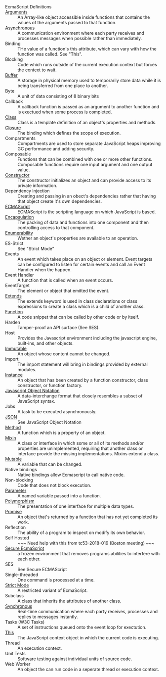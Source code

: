 <dl url="https://EcmaTC53.github.io/lexicon">EcmaScript Definitions
<dt><a href="https://developer.mozilla.org/en-US/docs/Web/JavaScript/Reference/Functions/arguments">Arguments</a>
<dd>An Array-like object accessible inside functions that contains the values of the arguments passed to that function.
<dt><a href="https://developer.mozilla.org/en-US/docs/Glossary/Asynchronous">Asynchronous</a>
<dd>A communication environment where each party receives and processes messages when possible rather than immediately.
<dt>Binding
<dd>THe value of a function's this attribute, which can vary with how the function was called. See "This".
<dt>Blocking
<dd>Code which runs outside of the current execution context but forces the context to wait.
<dt><a href="https://developer.mozilla.org/en-US/docs/Glossary/Buffer">Buffer</a>
<dd>A storage in physical memory used to temporarily store data while it is being transferred from one place to another.
<dt>Byte
<dd>A unit of data consisting of 8 binary bits
<dt>Callback
<dd>A callback function is passed as an argument to another function and is exectued when some process is completed.
<dt><a href="https://developer.mozilla.org/en-US/docs/Glossary/Class">Class</a>
<dd>Class is a template definition of an object's properties and methods.
<dt><a href="https://developer.mozilla.org/en-US/docs/Glossary/Closure">Closure</a>
<dd>The binding which defines the scope of execution.
<dt>Compartments
<dd>Compartments are used to store separate JavaScript heaps improving GC performance and adding security.
<dt>Composable
<dd>Functions that can be combined with one or more other functions. Composable functions require one input argument and one output value.
<dt><a href="https://developer.mozilla.org/en-US/docs/Glossary/Constructor">Constructor</a>
<dd>The constructor initializes an object and can provide access to its private information. 
<dt>Dependency Injection
<dd>Creating and passing in an obect's dependencies rather that having that object create it's own dependencies.
<dt><a href="https://developer.mozilla.org/en-US/docs/Glossary/ECMAScript">ECMAScript</a>
<dd>ECMAScript is the scripting language on which JavaScript is based.
<dt><a href="https://developer.mozilla.org/en-US/docs/Glossary/Encapsulation">Encapsulation</a>
<dd>The packing of data and functions into one component and then controlling access to that component.
<dt><a href="http://2ality.com/2015/10/enumerability-es6.html">Enumerability</a>
<dd>Wether an object's properties are available to an operation.
<dt>ES-Strict
<dd>See "Strict Mode"
<dt>Events
<dd>An event which takes place on an object or element. Event targets can be configured to listen for certain events and call an Event Handler when the happen.
<dt>Event Handler
<dd>A function that is called when an event occurs.
<dt>EventTarget
<dd>The element or object that emitted the event.
<dt><a href="https://developer.mozilla.org/en-US/docs/Web/JavaScript/Reference/Classes/extends">Extends</a>
<dd>The extends keyword is used in class declarations or class expressions to create a class which is a child of another class.
<dt><a href="https://developer.mozilla.org/en-US/docs/Glossary/Function">Function</a>
<dd>A code snippet that can be called by other code or by itself.
<dt>Harden
<dd>Tamper-proof an API surface (See SES).
<dt>Host
<dd>Provides the Javascript environment including the javascript engine, built-ins, and other objects.
<dt><a href="https://developer.mozilla.org/en-US/docs/Glossary/Immutable">Immutable</a>
<dd>An object whose content cannot be changed.
<dt>Import
<dd>The import statement will bring in bindings provided by external modules.
<dt><a href="https://developer.mozilla.org/en-US/docs/Glossary/Instance">Instance</a>
<dd>An object that has been created by a function constructor, class constructor, or function factory.
<dt><a href="https://developer.mozilla.org/en-US/docs/Glossary/JSON">Javascript Object Notation</a>
<dd>A data-interchange format that closely resembles a subset of JavaScript syntax.
<dt>Jobs
<dd>A task to be executed asynchronously.
<dt><a href="https://developer.mozilla.org/en-US/docs/Glossary/JSON">JSON</a>
<dd>See JavaScript Object Notation
<dt><a href="https://developer.mozilla.org/en-US/docs/Glossary/Method">Method</a>
<dd>A function which is a property of an object.
<dt><a href="https://developer.mozilla.org/en-US/docs/Glossary/Mixin">Mixin</a>
<dd>A class or interface in which some or all of its methods and/or properties are unimplemented, requiring that another class or interface provide the missing implementations. Mixins extend a class.
<dt><a href="https://developer.mozilla.org/en-US/docs/Glossary/Mutable">Mutable</a>
<dd>A variable that can be changed.
<dt>Native bindings
<dd>Native bindings allow Ecmascript to call native code.
<dt>Non-blocking
<dd>Code that does not block execution.
<dt><a href="https://developer.mozilla.org/en-US/docs/Glossary/Parameter">Parameter</a>
<dd>A named variable passed into a function.
<dt><a href="https://developer.mozilla.org/en-US/docs/Glossary/Polymorphism">Polymorphism</a>
<dd>The presentation of one interface for multiple data types.
<dt><a href="https://developer.mozilla.org/en-US/docs/Glossary/Promise">Promise</a>
<dd>An object that's returned by a function that has not yet completed its work. 
<dt>Reflection
<dd>The ability of a program to inspect on modify its own behavior.
<dt>Self Hosted
<dd>~~~ Need help with this from tc53-2018-019 (Boston meeting) ~~~
<dt><a href="https://github.com/Agoric/SES">Secure EcmaScript</a>
<dd>a frozen environment that removes programs abilities to interfere with each other.
<dt>SES
<dd>See Secure ECMAScript
<dt>Single-threaded
<dd>One command is processed at a time.
<dt><a href="https://developer.mozilla.org/en-US/docs/Web/JavaScript/Reference/Strict_mode">Strict Mode</a>
<dd>A restricted variant of EcmaScript.
<dt>Subclass
<dd>A class that inherits the attributes of another class.
<dt><a href="https://developer.mozilla.org/en-US/docs/Glossary/Synchronous">Synchronous</a>
<dd>Real-time communication where each party receives, processes and replies to messages instantly.
<dt>Tasks (W3C Tasks)
<dd>A set of instructions queued onto the event loop for exectution.
<dt><a href="https://developer.mozilla.org/en-US/docs/Web/JavaScript/Reference/Operators/this">This</a>
<dd>The JavaScript context object in which the current code is executing.
<dt>Thread
<dd>An execution context.
<dt>Unit Tests
<dd>Software testing against individual units of source code.
<dt>Web Worker
<dd>An object the can run code in a seperate thread or execution context.